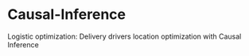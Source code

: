 # Causal-Inference
Logistic optimization: Delivery drivers location optimization with Causal Inference
